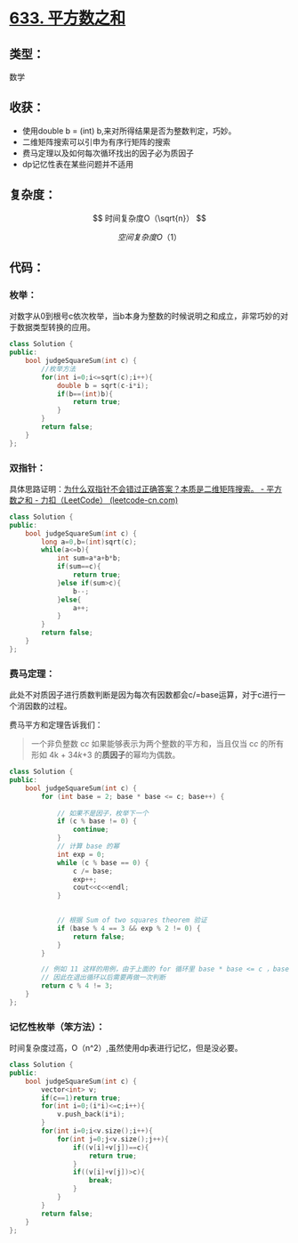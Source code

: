 # [633. 平方数之和](https://leetcode-cn.com/problems/sum-of-square-numbers/)

## 类型：

数学

## 收获：

- 使用double b = (int) b,来对所得结果是否为整数判定，巧妙。
- 二维矩阵搜索可以引申为有序行矩阵的搜索
- 费马定理以及如何每次循环找出的因子必为质因子
- dp记忆性表在某些问题并不适用

## 复杂度：

$$
时间复杂度O（\sqrt{n}）
$$

$$
空间复杂度O（1）
$$



## 代码：

### 枚举：

对数字从0到根号c依次枚举，当b本身为整数的时候说明之和成立，非常巧妙的对于数据类型转换的应用。

```c++
class Solution {
public:
    bool judgeSquareSum(int c) {
        //枚举方法
        for(int i=0;i<=sqrt(c);i++){
            double b = sqrt(c-i*i);
            if(b==(int)b){
                return true;
            }
        }
        return false;
    }
};
```

### 双指针：

具体思路证明：[为什么双指针不会错过正确答案？本质是二维矩阵搜索。 - 平方数之和 - 力扣（LeetCode） (leetcode-cn.com)](https://leetcode-cn.com/problems/sum-of-square-numbers/solution/shuang-zhi-zhen-de-ben-zhi-er-wei-ju-zhe-ebn3/)

```c++
class Solution {
public:
    bool judgeSquareSum(int c) {
        long a=0,b=(int)sqrt(c);
        while(a<=b){
            int sum=a*a+b*b;
            if(sum==c){
                return true;
            }else if(sum>c){
                b--;
            }else{
                a++;
            }
        }
        return false;
    }
};
```

### 费马定理：

此处不对质因子进行质数判断是因为每次有因数都会c/=base运算，对于c进行一个消因数的过程。

费马平方和定理告诉我们：

> 一个非负整数 c*c* 如果能够表示为两个整数的平方和，当且仅当 c*c* 的所有形如 4k + 34*k*+3 的**质因子**的幂均为偶数。

```c++
class Solution {
public:
    bool judgeSquareSum(int c) {
        for (int base = 2; base * base <= c; base++) {
            
            // 如果不是因子，枚举下一个
            if (c % base != 0) {
                continue;
            }
            // 计算 base 的幂
            int exp = 0;
            while (c % base == 0) {
                c /= base;
                exp++;
                cout<<c<<endl;
            }
            

            // 根据 Sum of two squares theorem 验证
            if (base % 4 == 3 && exp % 2 != 0) {
                return false;
            }
        }

        // 例如 11 这样的用例，由于上面的 for 循环里 base * base <= c ，base == 11 的时候不会进入循环体
        // 因此在退出循环以后需要再做一次判断
        return c % 4 != 3;
    }
};
```



### 记忆性枚举（笨方法）：

时间复杂度过高，O（n^2）,虽然使用dp表进行记忆，但是没必要。

```c++
class Solution {
public:
    bool judgeSquareSum(int c) {
        vector<int> v;
        if(c==1)return true;
        for(int i=0;(i*i)<=c;i++){
            v.push_back(i*i);
        }
        for(int i=0;i<v.size();i++){
            for(int j=0;j<v.size();j++){
                if((v[i]+v[j])==c){
                    return true;
                }
                if((v[i]+v[j])>c){
                    break;
                }
            }
        }
        return false;
    }
};

```

